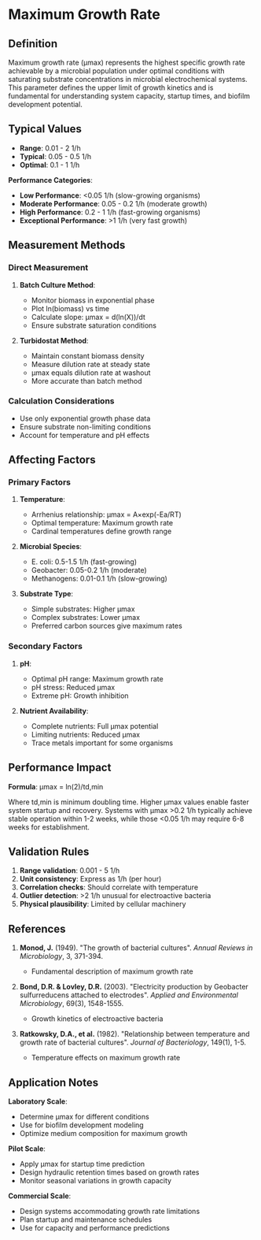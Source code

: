 <!--
Parameter ID: maximum_growth_rate
Category: biological
Generated: 2025-01-16T10:56:00.000Z
-->

# Maximum Growth Rate

## Definition

Maximum growth rate (μmax) represents the highest specific growth rate
achievable by a microbial population under optimal conditions with saturating
substrate concentrations in microbial electrochemical systems. This parameter
defines the upper limit of growth kinetics and is fundamental for understanding
system capacity, startup times, and biofilm development potential.

## Typical Values

- **Range**: 0.01 - 2 1/h
- **Typical**: 0.05 - 0.5 1/h
- **Optimal**: 0.1 - 1 1/h

**Performance Categories**:

- **Low Performance**: <0.05 1/h (slow-growing organisms)
- **Moderate Performance**: 0.05 - 0.2 1/h (moderate growth)
- **High Performance**: 0.2 - 1 1/h (fast-growing organisms)
- **Exceptional Performance**: >1 1/h (very fast growth)

## Measurement Methods

### Direct Measurement

1. **Batch Culture Method**:
   - Monitor biomass in exponential phase
   - Plot ln(biomass) vs time
   - Calculate slope: μmax = d(ln(X))/dt
   - Ensure substrate saturation conditions

2. **Turbidostat Method**:
   - Maintain constant biomass density
   - Measure dilution rate at steady state
   - μmax equals dilution rate at washout
   - More accurate than batch method

### Calculation Considerations

- Use only exponential growth phase data
- Ensure substrate non-limiting conditions
- Account for temperature and pH effects

## Affecting Factors

### Primary Factors

1. **Temperature**:
   - Arrhenius relationship: μmax = A×exp(-Ea/RT)
   - Optimal temperature: Maximum growth rate
   - Cardinal temperatures define growth range

2. **Microbial Species**:
   - E. coli: 0.5-1.5 1/h (fast-growing)
   - Geobacter: 0.05-0.2 1/h (moderate)
   - Methanogens: 0.01-0.1 1/h (slow-growing)

3. **Substrate Type**:
   - Simple substrates: Higher μmax
   - Complex substrates: Lower μmax
   - Preferred carbon sources give maximum rates

### Secondary Factors

1. **pH**:
   - Optimal pH range: Maximum growth rate
   - pH stress: Reduced μmax
   - Extreme pH: Growth inhibition

2. **Nutrient Availability**:
   - Complete nutrients: Full μmax potential
   - Limiting nutrients: Reduced μmax
   - Trace metals important for some organisms

## Performance Impact

**Formula**: μmax = ln(2)/td,min

Where td,min is minimum doubling time. Higher μmax values enable faster system
startup and recovery. Systems with μmax >0.2 1/h typically achieve stable
operation within 1-2 weeks, while those <0.05 1/h may require 6-8 weeks for
establishment.

## Validation Rules

1. **Range validation**: 0.001 - 5 1/h
2. **Unit consistency**: Express as 1/h (per hour)
3. **Correlation checks**: Should correlate with temperature
4. **Outlier detection**: >2 1/h unusual for electroactive bacteria
5. **Physical plausibility**: Limited by cellular machinery

## References

1. **Monod, J.** (1949). "The growth of bacterial cultures". _Annual Reviews in
   Microbiology_, 3, 371-394.
   - Fundamental description of maximum growth rate

2. **Bond, D.R. & Lovley, D.R.** (2003). "Electricity production by Geobacter
   sulfurreducens attached to electrodes". _Applied and Environmental
   Microbiology_, 69(3), 1548-1555.
   - Growth kinetics of electroactive bacteria

3. **Ratkowsky, D.A., et al.** (1982). "Relationship between temperature and
   growth rate of bacterial cultures". _Journal of Bacteriology_, 149(1), 1-5.
   - Temperature effects on maximum growth rate

## Application Notes

**Laboratory Scale**:

- Determine μmax for different conditions
- Use for biofilm development modeling
- Optimize medium composition for maximum growth

**Pilot Scale**:

- Apply μmax for startup time prediction
- Design hydraulic retention times based on growth rates
- Monitor seasonal variations in growth capacity

**Commercial Scale**:

- Design systems accommodating growth rate limitations
- Plan startup and maintenance schedules
- Use for capacity and performance predictions

